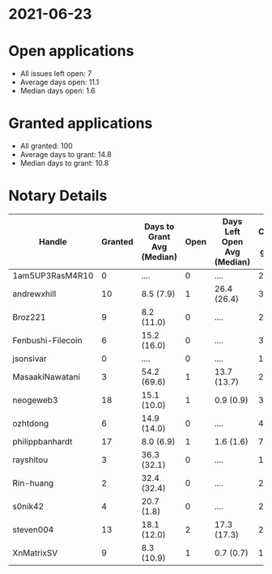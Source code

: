 2021-06-23
==========

# Open applications

- All issues left open: 7
- Average days open: 11.1
- Median days open: 1.6

# Granted applications

- All granted: 100
- Average days to grant: 14.8
- Median days to grant: 10.8

# Notary Details

| Handle            |   Granted | Days to Grant Avg (Median)   |   Open | Days Left Open Avg (Median)   |   Closed (no grant) |
|-------------------|-----------|------------------------------|--------|-------------------------------|---------------------|
| 1am5UP3RasM4R10   |         0 | ....                         |      0 | ....                          |                   2 |
| andrewxhill       |        10 | 8.5  (7.9)                   |      1 | 26.4  (26.4)                  |                  34 |
| Broz221           |         9 | 8.2  (11.0)                  |      0 | ....                          |                  25 |
| Fenbushi-Filecoin |         6 | 15.2  (16.0)                 |      0 | ....                          |                  36 |
| jsonsivar         |         0 | ....                         |      0 | ....                          |                  13 |
| MasaakiNawatani   |         3 | 54.2  (69.6)                 |      1 | 13.7  (13.7)                  |                  20 |
| neogeweb3         |        18 | 15.1  (10.0)                 |      1 | 0.9  (0.9)                    |                  36 |
| ozhtdong          |         6 | 14.9  (14.0)                 |      0 | ....                          |                  41 |
| philippbanhardt   |        17 | 8.0  (6.9)                   |      1 | 1.6  (1.6)                    |                  72 |
| rayshitou         |         3 | 36.3  (32.1)                 |      0 | ....                          |                  11 |
| Rin-huang         |         2 | 32.4  (32.4)                 |      0 | ....                          |                   2 |
| s0nik42           |         4 | 20.7  (1.8)                  |      0 | ....                          |                  20 |
| steven004         |        13 | 18.1  (12.0)                 |      2 | 17.3  (17.3)                  |                  27 |
| XnMatrixSV        |         9 | 8.3  (10.9)                  |      1 | 0.7  (0.7)                    |                  16 |
